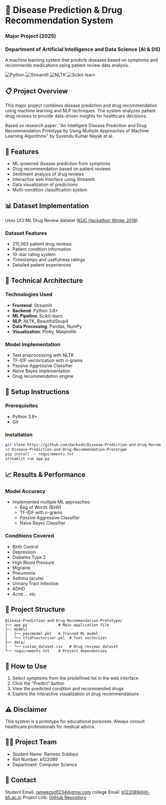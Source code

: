 # 🏥 Disease Prediction & Drug Recommendation System
### Major Project (2025)
### Department of Artificial Intelligence and Data Science (AI & DS)

A machine learning system that predicts diseases based on symptoms and recommends medications using patient review data analysis.

![Python](https://img.shields.io/badge/Python-3.8+-blue.svg)
![Streamlit](https://img.shields.io/badge/Streamlit-1.18+-red.svg)
![NLTK](https://img.shields.io/badge/NLTK-3.8-green.svg)
![Scikit-learn](https://img.shields.io/badge/Scikit--learn-1.2-orange.svg)

## 📋 Project Overview
This major project combines disease prediction and drug recommendation using machine learning and NLP techniques. The system analyzes patient drug reviews to provide data-driven insights for healthcare decisions.

Based on research paper: "An Intelligent Disease Prediction and Drug Recommendation Prototype by Using Multiple Approaches of Machine Learning Algorithms" by Suvendu Kumar Nayak et al.

## 🌟 Features
- ML-powered disease prediction from symptoms
- Drug recommendation based on patient reviews
- Sentiment analysis of drug reviews
- Interactive web interface using Streamlit
- Data visualization of predictions
- Multi-condition classification system

## 📊 Dataset Implementation
Uses UCI ML Drug Review dataset ([KUC Hackathon Winter 2018](https://www.kaggle.com/datasets/jessicali9530/kuc-hackathon-winter-2018))

### Dataset Features
- 215,063 patient drug reviews
- Patient condition information
- 10-star rating system
- Timestamps and usefulness ratings
- Detailed patient experiences

## 🔧 Technical Architecture

### Technologies Used
- **Frontend**: Streamlit
- **Backend**: Python 3.8+
- **ML Pipeline**: Scikit-learn
- **NLP**: NLTK, BeautifulSoup4
- **Data Processing**: Pandas, NumPy
- **Visualization**: Plotly, Matplotlib

### Model Implementation
- Text preprocessing with NLTK
- TF-IDF vectorization with n-grams
- Passive Aggressive Classifier
- Naive Bayes implementation
- Drug recommendation engine

## 🚀 Setup Instructions

### Prerequisites
- Python 3.8+
- Git

### Installation
```bash
git clone https://github.com/darkxdd/Disease-Prediction-and-Drug-Recommendation-Prototype.git
cd Disease-Prediction-and-Drug-Recommendation-Prototype
pip install -r requirements.txt
streamlit run app.py
```

## 📈 Results & Performance

### Model Accuracy
- Implemented multiple ML approaches:
  - Bag of Words (BoW)
  - TF-IDF with n-grams
  - Passive Aggressive Classifier
  - Naive Bayes Classifier

### Conditions Covered
- Birth Control
- Depression
- Diabetes Type 2
- High Blood Pressure
- Migraine
- Pneumonia
- Asthma (acute)
- Urinary Tract Infection
- ADHD
- Acne
... etc

## 📁 Project Structure

```
Disease-Prediction-and-Drug-Recommendation-Prototype/
├── app.py              # Main application file
├── model/             
│   ├── passmodel.pkl   # Trained ML model
│   └── tfidfvectorizer.pkl  # Text vectorizer
├── data/
│   └── custom_dataset.csv   # Drug reviews dataset
└── requirements.txt    # Project dependencies
```

## 🎯 How to Use

1. Select symptoms from the predefined list in the web interface
2. Click the "Predict" button
3. View the predicted condition and recommended drugs
4. Explore the interactive visualization of drug recommendations
## ⚠️ Disclaimer
This system is a prototype for educational purposes. Always consult healthcare professionals for medical advice.

## 👨‍💻 Project Team
- Student Name: Rameez Siddiqui
- Roll Number: b122089
- Department: Computer Science

## 📧 Contact
Student Email: [rameezsid1234@gmai.com](mailto:rameezsid1234@gmai.com)
college Email: [b122089@iiit-bh.ac.in](mailto:b122089@iiit-bh.ac.in)
Project Link: [GitHub Repository](https://github.com/darkxdd/Disease-Prediction-and-Drug-Recommendation-Prototype)
